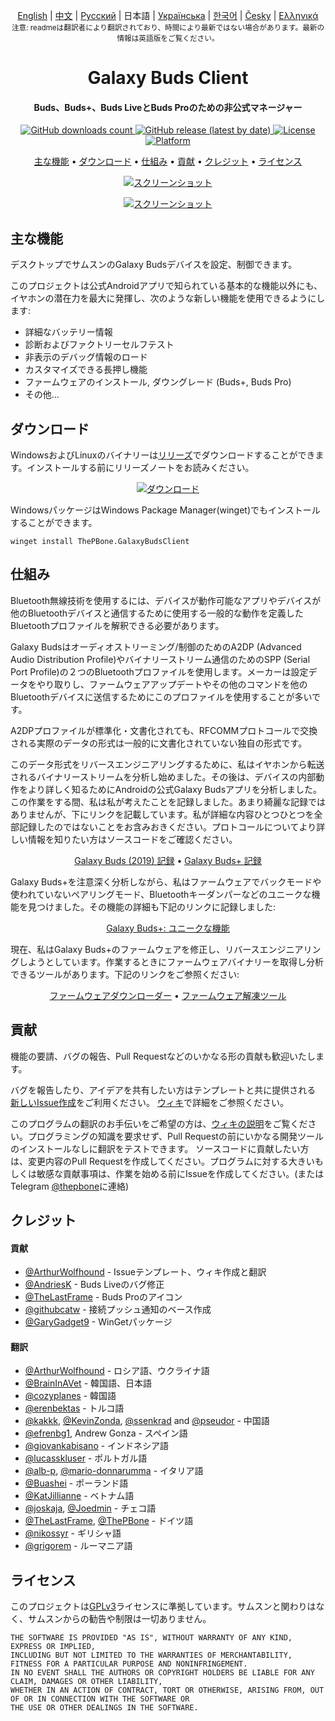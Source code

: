 
<p align="center">
  <a href="../README.md">English</a> | <a href="./README_chn.md">中文</a> | <a href="./README_rus.md">Русский</a> | 日本語 | <a href="./README_ukr.md">Українська</a> | <a href="./README_kor.md">한국어</a> | <a href="/docs/README_cze.md">Česky</a> | <a href="/docs/README_gr.md">Ελληνικά</a> <br>
    <sub>注意: readmeは翻訳者により翻訳されており、時間により最新ではない場合があります。最新の情報は英語版をご覧ください。</sub>
</p>
<h1 align="center">
  Galaxy Buds Client
  <br>
</h1>
<h4 align="center">Buds、Buds+、Buds LiveとBuds Proのための非公式マネージャー</h4>
<p align="center">
  <a href="https://github.com/ThePBone/GalaxyBudsClient/releases">
    <img alt="GitHub downloads count" src="https://img.shields.io/github/downloads/thepbone/galaxybudsclient/total">
  </a>
  <a href="https://github.com/ThePBone/GalaxyBudsClient/releases">
   <img alt="GitHub release (latest by date)" src="https://img.shields.io/github/v/release/thepbone/galaxybudsclient">
  </a>
  <a href="https://github.com/ThePBone/GalaxyBudsClient/blob/master/LICENSE">
      <img alt="License" src="https://img.shields.io/github/license/thepbone/galaxybudsclient">
  </a>
  <a href="https://github.com/ThePBone/GalaxyBudsClient/releases">
    <img alt="Platform" src="https://img.shields.io/badge/platform-Windows/Linux-yellowgreen">
  </a>
</p>
<p align="center">
  <a href="#主な機能">主な機能</a> •
  <a href="#ダウンロード">ダウンロード</a> •
  <a href="#仕組み">仕組み</a> •
  <a href="#貢献">貢献</a> •
  <a href="#クレジット">クレジット</a> •
  <a href="#ライセンス">ライセンス</a>
</p>

<p align="center">
    <a href="https://ko-fi.com/H2H83E5J3"><img alt="スクリーンショット" src="https://ko-fi.com/img/githubbutton_sm.svg"></a>
</p>

<p align="center">
    <a href="#"><img alt="スクリーンショット" src="https://github.com/ThePBone/GalaxyBudsClient/blob/master/screenshots/screencap.gif"></a>
</p>

## 主な機能

デスクトップでサムスンのGalaxy Budsデバイスを設定、制御できます。

このプロジェクトは公式Androidアプリで知られている基本的な機能以外にも、イヤホンの潜在力を最大に発揮し、次のような新しい機能を使用できるようにします:

* 詳細なバッテリー情報
* 診断およびファクトリーセルフテスト
* 非表示のデバッグ情報のロード
* カスタマイズできる長押し機能
* ファームウェアのインストール, ダウングレード (Buds+, Buds Pro)
* その他…

## ダウンロード

WindowsおよびLinuxのバイナリーは[リリーズ](https://github.com/ThePBone/GalaxyBudsClient/releases)でダウンロードすることができます。インストールする前にリリーズノートをお読みください。

<p align="center">
    <a href="https://github.com/ThePBone/GalaxyBudsClient/releases"><img alt="ダウンロード" src="https://github.com/ThePBone/GalaxyBudsClient/blob/master/screenshots/download.png"></a>
</p>

WindowsパッケージはWindows Package Manager(winget)でもインストールすることができます。

`winget install ThePBone.GalaxyBudsClient`

## 仕組み

Bluetooth無線技術を使用するには、デバイスが動作可能なアプリやデバイスが他のBluetoothデバイスと通信するために使用する一般的な動作を定義したBluetoothプロファイルを解釈できる必要があります。

Galaxy Budsはオーディオストリーミング/制御のためのA2DP (Advanced Audio Distribution Profile)やバイナリーストリーム通信のためのSPP (Serial Port Profile)の２つのBluetoothプロファイルを使用します。メーカーは設定データをやり取りし、ファームウェアアップデートやその他のコマンドを他のBluetoothデバイスに送信するためにこのプロファイルを使用することが多いです。

A2DPプロファイルが標準化・文書化されても、RFCOMMプロトコールで交換される実際のデータの形式は一般的に文書化されていない独自の形式です。

このデータ形式をリバースエンジニアリングするために、私はイヤホンから転送されるバイナリーストリームを分析し始めました。その後は、デバイスの内部動作をより詳しく知るためにAndroidの公式Galaxy Budsアプリを分析しました。この作業をする間、私は私が考えたことを記録しました。あまり綺麗な記録ではありませんが、下にリンクを記載しています。私が詳細な内容ひとつひとつを全部記録したのではないことをお含みおきください。プロトコールについてより詳しい情報を知りたい方はソースコードをご確認ください。

<p align="center">
  <a href="https://github.com/ThePBone/GalaxyBudsClient/blob/master/GalaxyBudsRFCommProtocol.md">Galaxy Buds (2019) 記録</a> •
  <a href="https://github.com/ThePBone/GalaxyBudsClient/blob/master/Galaxy%20Buds%20Plus%20RFComm%20Protocol%20Notes.md">Galaxy Buds+ 記録</a>
</p>

Galaxy Buds+を注意深く分析しながら、私はファームウェアでバックモードや使われていないペアリングモード、Bluetoothキーダンパーなどのユニークな機能を見つけました。その機能の詳細も下記のリンクに記録しました:

<p align="center">
  <a href="https://github.com/ThePBone/GalaxyBudsClient/blob/master/GalaxyBudsPlus_HiddenDebugFeatures.md">Galaxy Buds+: ユニークな機能</a>
</p>

現在、私はGalaxy Buds+のファームウェアを修正し、リバースエンジニアリングしようとしています。作業するときにファームウェアバイナリーを取得し分析できるツールがあります。下記のリンクをご参照ください:

<p align="center">
  <a href="https://github.com/ThePBone/GalaxyBudsFirmwareDownloader">ファームウェアダウンローダー</a> •
  <a href="https://github.com/ThePBone/GalaxyBudsFirmwareExtractor">ファームウェア解凍ツール</a>
</p>

## 貢献

機能の要請、バグの報告、Pull Requestなどのいかなる形の貢献も歓迎いたします。

バグを報告したり、アイデアを共有したい方はテンプレートと共に提供される [新しいIssue作成](https://github.com/ThePBone/GalaxyBudsClient/issues/new/choose)をご利用ください。 [ウィキ](https://github.com/ThePBone/GalaxyBudsClient/wiki/2.-How-to-submit-issues)で詳細をご参照ください。

このプログラムの翻訳のお手伝いをご希望の方は、[ウィキの説明](https://github.com/ThePBone/GalaxyBudsClient/wiki/3.-How-to-help-with-translations)をご覧ください。プログラミングの知識を要求せず、Pull Requestの前にいかなる開発ツールのインストールなしに翻訳をテストできます。
ソースコードに貢献したい方は、変更内容のPull Requestを作成してください。プログラムに対する大きいもしくは敏感な貢献事項は、作業を始める前にIssueを作成してください。(またはTelegram [@thepbone](https://t.me/thepbone)に連絡)

## クレジット

#### 貢献

* [@ArthurWolfhound](https://github.com/ArthurWolfhound) - Issueテンプレート、ウィキ作成と翻訳
* [@AndriesK](https://github.com/AndriesK) - Buds Liveのバグ修正
* [@TheLastFrame](https://github.com/TheLastFrame) - Buds Proのアイコン
* [@githubcatw](https://github.com/githubcatw) - 接続プッシュ通知のベース作成
* [@GaryGadget9](https://github.com/GaryGadget9) - WinGetパッケージ

#### 翻訳

* [@ArthurWolfhound](https://github.com/ArthurWolfhound) - ロシア語、ウクライナ語
* [@BrainInAVet](https://github.com/fhalfkg) - 韓国語、日本語
* [@cozyplanes](https://github.com/cozyplanes) - 韓国語
* [@erenbektas](https://github.com/erenbektas) - トルコ語
* [@kakkk](https://github.com/kakkk), [@KevinZonda](https://github.com/KevinZonda), [@ssenkrad](https://github.com/ssenkrad) and [@pseudor](https://github.com/pseudor) - 中国語
* [@efrenbg1](https://github.com/efrenbg1), Andrew Gonza - スペイン語
* [@giovankabisano](https://github.com/giovankabisano) - インドネシア語
* [@lucasskluser](https://github.com/lucasskluser) - ポルトガル語
* [@alb-p](https://github.com/alb-p), [@mario-donnarumma](https://github.com/mario-donnarumma) - イタリア語
* [@Buashei](https://github.com/Buashei) - ポーランド語
* [@KatJillianne](https://github.com/KatJillianne) - ベトナム語
* [@joskaja](https://github.com/joskaja), [@Joedmin](https://github.com/Joedmin) - チェコ語
* [@TheLastFrame](https://github.com/TheLastFrame), [@ThePBone](https://github.com/ThePBone) - ドイツ語
* [@nikossyr](https://github.com/nikossyr) - ギリシャ語
* [@grigorem](https://github.com/grigorem) - ルーマニア語

## ライセンス

このプロジェクトは[GPLv3](../LICENSE)ライセンスに準拠しています。サムスンと関わりはなく、サムスンからの勧告や制限は一切ありません。

```
THE SOFTWARE IS PROVIDED "AS IS", WITHOUT WARRANTY OF ANY KIND, EXPRESS OR IMPLIED, 
INCLUDING BUT NOT LIMITED TO THE WARRANTIES OF MERCHANTABILITY, FITNESS FOR A PARTICULAR PURPOSE AND NONINFRINGEMENT. 
IN NO EVENT SHALL THE AUTHORS OR COPYRIGHT HOLDERS BE LIABLE FOR ANY CLAIM, DAMAGES OR OTHER LIABILITY, 
WHETHER IN AN ACTION OF CONTRACT, TORT OR OTHERWISE, ARISING FROM, OUT OF OR IN CONNECTION WITH THE SOFTWARE OR 
THE USE OR OTHER DEALINGS IN THE SOFTWARE.
```

